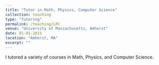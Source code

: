 ```yaml
---
title: "Tutor in Math, Physics, Computer Science"
collection: teaching
type: "Tutoring"
permalink: /teaching/LRC
venue: "University of Massachusetts, Amherst"
date: 01-01-2015
location: "Amherst, MA"
excerpt: ""
---
```


I tutored a variety of courses in Math, Physics, and Computer Science.
